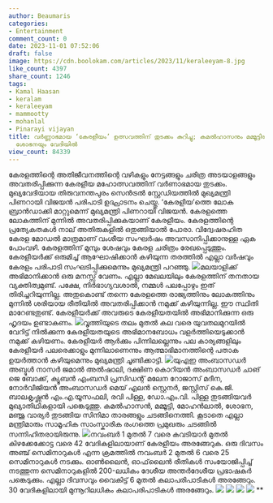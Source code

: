```yaml
---
author: Beaumaris
categories:
- Entertainment
comment_count: 0
date: 2023-11-01 07:52:06
draft: false
image: https://cdn.boolokam.com/articles/2023/11/keraleeyam-8.jpg
like_count: 4397
share_count: 1246
tags:
- Kamal Haasan
- keralam
- keraleeyam
- mammootty
- mohanlal
- Pinarayi vijayan
title: വർണ്ണാഭമായ ‘കേരളീയം’ ഉത്സവത്തിന് തുടക്കം കുറിച്ചു; കമൽഹാസനും മമ്മൂട്ടിയും മോഹൻലാലും
  ശോഭനയും വേദിയിൽ
view_count: 84339
---
```


കേരളത്തിന്റെ അതിജീവനത്തിന്റെ വഴികളും നേട്ടങ്ങളും ചരിത്ര അടയാളങ്ങളും അവതരിപ്പിക്കുന്ന കേരളീയ മഹോത്സവത്തിന് വർണാഭമായ തുടക്കം. മുഖ്യവേദിയായ തിരുവനന്തപുരം സെൻട്രൽ സ്റ്റേഡിയത്തിൽ മുഖ്യമന്ത്രി പിണറായി വിജയൻ പരിപാടി ഉദ്ഘാടനം ചെയ്തു. ‘കേരളീയ’ത്തെ ലോക ബ്രാൻഡാക്കി മാറ്റുമെന്ന് മുഖ്യമന്ത്രി പിണറായി വിജയൻ. കേരളത്തെ ലോകത്തിന് മുന്നിൽ അവതരിപ്പിക്കുകയാണ് കേരളീയം. കേരളത്തിന്റെ പ്രത്യേകതകൾ നാല് അതിരുകളിൽ ഒതുങ്ങിയാൽ പോരാ. വിദ്വേഷരഹിത കേരള മോഡൽ മാത്രമാണ് വംശീയ സംഘർഷം അവസാനിപ്പിക്കാനുള്ള ഏക പോംവഴി. കേരളത്തിന് മുമ്പും ശേഷവും കേരള ചരിത്രം രേഖപ്പെടുത്തും. കേരളീയർക്ക് ഒരുമിച്ച് ആഘോഷിക്കാൻ കഴിയുന്ന തരത്തിൽ എല്ലാ വർഷവും കേരളം പരിപാടി സംഘടിപ്പിക്കുമെന്നും മുഖ്യമന്ത്രി പറഞ്ഞു. ![](https://cdn.boolokam.com/articles/2023/11/keraleeyam-8.jpg)മലയാളിക്ക് അഭിമാനിക്കാൻ ഒരു മനസ്സ് വേണം. എല്ലാ മേഖലയിലും കേരളത്തിന് തനതായ വ്യക്തിത്വമുണ്ട്. പക്ഷേ, നിർഭാഗ്യവശാൽ, നമ്മൾ പലപ്പോഴും ഇത് തിരിച്ചറിയുന്നില്ല. അതുകൊണ്ട് തന്നെ കേരളത്തെ രാജ്യത്തിനും ലോകത്തിനും മുന്നിൽ ശരിയായ രീതിയിൽ അവതരിപ്പിക്കാൻ നമുക്ക് കഴിയുന്നില്ല. ഈ സ്ഥിതി മാറേണ്ടതുണ്ട്. കേരളീയർക്ക് അവരുടെ കേരളീയതയിൽ അഭിമാനിക്കുന്ന ഒരു ഹൃദയം ഉണ്ടാകണം. ![](https://cdn.boolokam.com/articles/2023/11/keraleeyam-3.jpg)വൃത്തിയുടെ തലം മുതൽ കല വരെ യുവതലമുറയിൽ വേറിട്ട് നിൽക്കുന്ന കേരളീയതയുടെ അഭിമാനബോധം വളർത്തിയെടുക്കാൻ നമുക്ക് കഴിയണം. കേരളീയർ ആർക്കും പിന്നിലല്ലെന്നും പല കാര്യങ്ങളിലും കേരളീയർ പലരെക്കാളും മുന്നിലാണെന്നും ആത്മാഭിമാനത്തിന്റെ പതാക ഉയർത്താൻ കഴിയുമെന്നും മുഖ്യമന്ത്രി ചൂണ്ടിക്കാട്ടി. ![](https://cdn.boolokam.com/articles/2023/11/keraleeyam-2.jpg)യുഎഇ അംബാസഡർ അബ്ദുൾ നാസർ ജമാൽ അൽഷാലി, ദക്ഷിണ കൊറിയൻ അംബാസഡർ ചാങ് ജെ ബോക്ക്, ക്യൂബൻ എംബസി പ്രസിഡന്റ് മലേന റോജാസ് മദീന, നോർവീജിയൻ അംബാസഡർ മെയ് എലൻ സ്റ്റെനർ, ജസ്റ്റിസ് കെ.ജി. ബാലകൃഷ്ണൻ എം.എ.യൂസഫലി, രവി പിള്ള, ഡോ.എം.വി. പിള്ള തുടങ്ങിയവർ മുഖ്യാതിഥികളായി പങ്കെടുത്തു. കമൽഹാസൻ, മമ്മൂട്ടി, മോഹൻലാൽ, ശോഭന, മഞ്ജു വാര്യർ തുടങ്ങിയ സിനിമാ താരങ്ങളും ചടങ്ങിനെത്തി. കൂടാതെ എല്ലാ മന്ത്രിമാരും സാമൂഹിക സാംസ്കാരിക രംഗത്തെ പ്രമുഖരും ചടങ്ങിൽ സന്നിഹിതരായിരുന്നു. ![](https://cdn.boolokam.com/articles/2023/11/wffw.jpg)നവംബർ 1 മുതൽ 7 വരെ കവടിയാർ മുതൽ കിഴക്കേക്കോട്ട വരെ 42 വേദികളിലായാണ് കേരളീയം അരങ്ങേറുക. ഒരു ദിവസം അഞ്ച് സെമിനാറുകൾ എന്ന ക്രമത്തിൽ നവംബർ 2 മുതൽ 6 വരെ 25 സെമിനാറുകൾ നടക്കും. ഓൺലൈൻ, ഓഫ്‌ലൈൻ രീതികൾ സംയോജിപ്പിച്ച് നടത്തുന്ന സെമിനാറുകളിൽ 200-ലധികം ദേശീയ അന്തർദേശീയ പ്രഭാഷകർ പങ്കെടുക്കും. എല്ലാ ദിവസവും വൈകിട്ട് 6 മുതൽ കലാപരിപാടികൾ അരങ്ങേറും. 30 വേദികളിലായി മുന്നൂറിലധികം കലാപരിപാടികൾ അരങ്ങേറും. ![](https://cdn.boolokam.com/articles/2023/11/dqdqqdddq.jpg) ![](https://cdn.boolokam.com/articles/2023/11/dqqddd.jpg) ![](https://cdn.boolokam.com/articles/2023/11/qddqdqdqddd.jpg) ![](https://cdn.boolokam.com/articles/2023/11/qddqqdd.jpg) **